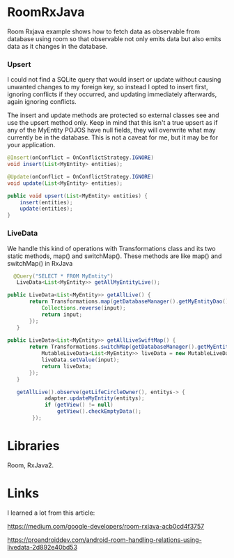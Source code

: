 # RoomRxJava
Room Rxjava example shows how to fetch data as observable from database using room so that observable not only emits data but also emits data as it changes in the database. 

### Upsert
I could not find a SQLite query that would insert or update without causing unwanted changes to my foreign key, so instead I opted to insert first, ignoring conflicts if they occurred, and updating immediately afterwards, again ignoring conflicts.

The insert and update methods are protected so external classes see and use the upsert method only. Keep in mind that this isn't a true upsert as if any of the MyEntity POJOS have null fields, they will overwrite what may currently be in the database. This is not a caveat for me, but it may be for your application.

```java
@Insert(onConflict = OnConflictStrategy.IGNORE)
void insert(List<MyEntity> entities);

@Update(onConflict = OnConflictStrategy.IGNORE)
void update(List<MyEntity> entities);
```
```java
public void upsert(List<MyEntity> entities) {
    insert(entities);
    update(entities);
}
```
### LiveData 
We handle this kind of operations with Transformations class and its two static methods, map() and switchMap(). These methods are like map() and switchMap() in RxJava

```java
  @Query("SELECT * FROM MyEntity")
   LiveData<List<MyEntity>> getAllMyEntityLive();
 ```  
 ```java
 public LiveData<List<MyEntity>> getAllLive() {
        return Transformations.map(getDatabaseManager().getMyEntityDao().getAllMyEntityLive(), input -> {
            Collections.reverse(input);
            return input;
        });
    }
    
 public LiveData<List<MyEntity>> getAllLiveSwiftMap() {
        return Transformations.switchMap(getDatabaseManager().getMyEntityDao().getAllMyEntityLive(), input -> {
            MutableLiveData<List<MyEntity>> liveData = new MutableLiveData<>();
            liveData.setValue(input);
            return liveData;
        });
    }   
```
```java
   getAllLive().observe(getLifeCircleOwner(), entitys-> {
            adapter.updateMyEntity(entitys);
            if (getView() != null)
                getView().checkEmptyData();
        });
```

# Libraries
Room, RxJava2.

# Links
I learned a lot from this article:
 
 https://medium.com/google-developers/room-rxjava-acb0cd4f3757
 
 https://proandroiddev.com/android-room-handling-relations-using-livedata-2d892e40bd53
 
